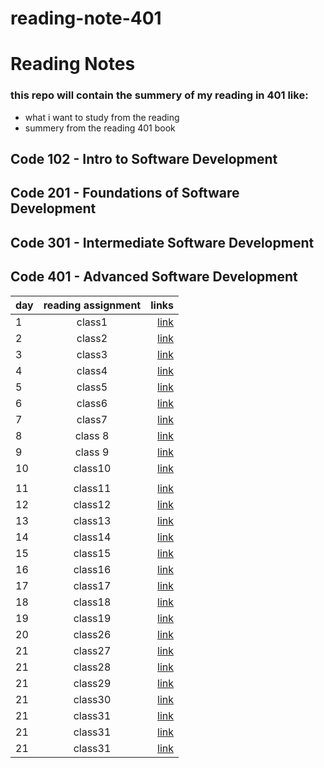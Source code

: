 # reading-note-401

# Reading Notes
### this repo will contain the summery of my reading in 401 like:
- what i want to study from the reading 
- summery from  the reading 401 book
## Code 102 - Intro to Software Development
## Code 201 - Foundations of Software Development
## Code 301 - Intermediate Software Development
## Code 401 - Advanced Software Development

| day    |      reading assignment     |  links  |
|----------|:-------------:| ------------:|
|  1 | class1 |[link](https://joudi12.github.io/reading-note-401/class1)  |
| 2  |  class2 |[link](https://joudi12.github.io/reading-note-401/class2)   |
| 3  |  class3  |   [link](https://joudi12.github.io/reading-note-401/class3)   |
| 4  |   class4   |  [link](https://joudi12.github.io/reading-note-401/class4)  |
|5   |  class5  |[link](https://joudi12.github.io/reading-note-401/class5) |
| 6  | class6  | [link](https://joudi12.github.io/reading-note-401/class6) |
| 7  | class7 |     [link](https://joudi12.github.io/reading-note-401/class7)  |
| 8  |class 8 |    [link](https://joudi12.github.io/reading-note-401/class8)   |
| 9  |   class 9  |    [link](https://joudi12.github.io/reading-note-401/class9)          |
|10  | class10 | [link](https://joudi12.github.io/reading-note-401/class10)  |
 |    |
| 11 |  class11|  [link](https://joudi12.github.io/reading-note-401/class11)  |
| 12 |  class12 |   [link](https://joudi12.github.io/reading-note-401/class12) |
| 13 |class13 |  [link](https://joudi12.github.io/reading-note-401/class13) |
| 14 |    class14     |  [link](https://joudi12.github.io/reading-note-401/class14)|
|15  | class15 | [link](https://joudi12.github.io/reading-note-401/class15) | 
| 16 |  class16|  [link](https://joudi12.github.io/reading-note-401/class16)  |
| 17 |  class17 |   [link](https://joudi12.github.io/reading-note-401/class17) |
| 18 |class18| [link](https://joudi12.github.io/reading-note-401/class18) |
| 19 |  class19     | [link](https://joudi12.github.io/reading-note-401/class19) |
|20 |class26| [link](https://joudi12.github.io/reading-note-401/class26) | 
|21 |class27| [link](https://joudi12.github.io/reading-note-401/class27) | 
|21 |class28| [link](https://joudi12.github.io/reading-note-401/class28) | 
|21 |class29| [link](https://joudi12.github.io/reading-note-401/class29) | 
|21 |class30| [link](https://joudi12.github.io/reading-note-401/class30) | 
|21 |class31| [link](https://joudi12.github.io/reading-note-401/class31) | 
|21 |class31| [link](https://joudi12.github.io/reading-note-401/class32) | 
|21 |class31| [link](https://joudi12.github.io/reading-note-401/class33) | 


